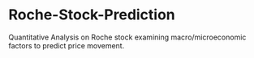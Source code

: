 # Roche-Stock-Prediction
Quantitative Analysis on Roche stock examining macro/microeconomic factors to predict price movement.
